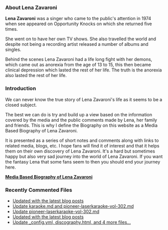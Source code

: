 ### About Lena Zavaroni

<p><strong>Lena Zavaroni</strong> was a singer who came to the public's attention in 1974 when see appeared on Opportunity Knocks on which she returned five times.</p>

<p>She went on to have her own TV shows. She also travelled the world and despite not being a recording artist released a number of albums and singles.</p>

<p>Behind the scenes Lena Zavaroni had a life long fight with her demons, which came out as anorexia from the age of 13 to 15, this then became clinical depression which lasted the rest of her life. The truth is the anorexia also lasted the rest of her life.</p>

### Introduction

<p>We can never know the true story of Lena Zavaroni's life as it seems to be a closed subject.</p>

<p>The best we can do is try and build up a view based on the information covered by the media and the public comments made by Lena, her family and friends. This is why I define the Biography on this website as a Media Based Biography of Lena Zavaroni.</p>

<p>It is presented as a series of short notes and comments along with links to related media, blogs, etc. I hope fans will find it of interest and that it helps them on their own discovery of Lena Zavaroni. It's a hard but sometimes happy but also very sad journey into the world of Lena Zavaroni. If you want the fantasy Lena that some fans seem to then you should end your journey here.</p>

<a href="https://fanzoflenazavaroni.github.io/biography/lena-zavaroni/"><strong>Media Based Biography of Lena Zavaroni</strong></a>

### Recently Commented Files

<!-- BLOG-POST-LIST:START -->
- [Updated with the latest blog posts](https://github.com/FanzOfLenaZavaroni/fanzoflenazavaroni.github.io/commit/400a9be1a9039124d7fdb1b02ebc053444642d9d)
- [Update karaoke.md and pioneer-laserkaraoke-vol-302.md](https://github.com/FanzOfLenaZavaroni/fanzoflenazavaroni.github.io/commit/a9495d904b91de081f58a10e08e8be8c599c4a93)
- [Update pioneer-laserkaraoke-vol-302.md](https://github.com/FanzOfLenaZavaroni/fanzoflenazavaroni.github.io/commit/80145cde5a0355f23c996c3e3d59e0b821dd75bd)
- [Updated with the latest blog posts](https://github.com/FanzOfLenaZavaroni/fanzoflenazavaroni.github.io/commit/b08fcaf3cc6aae081302f94e475e01571e73eb3e)
- [Update _config.yml, discography.html, and 4 more files...](https://github.com/FanzOfLenaZavaroni/fanzoflenazavaroni.github.io/commit/1dff457585450d349463385c79c138c209d29fa1)
<!-- BLOG-POST-LIST:END -->
